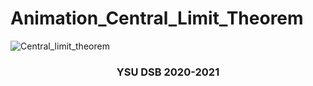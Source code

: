 # Animation_Central_Limit_Theorem

![Central_limit_theorem](https://user-images.githubusercontent.com/58246780/121401149-74027800-c969-11eb-8337-dbafffafacb5.JPG)

<h3 align="center">YSU DSB 2020-2021</h3>
